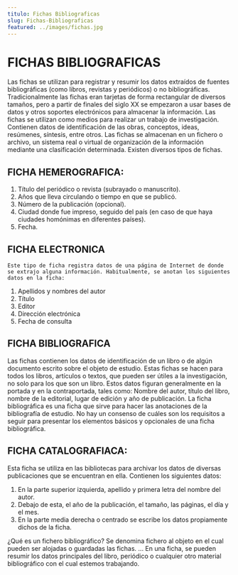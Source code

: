 ```yaml
---
titulo: Fichas Bibliograficas
slug: Fichas-Bibliograficas
featured: ../images/fichas.jpg
---
```


# FICHAS BIBLIOGRAFICAS

Las fichas se utilizan para registrar y resumir los datos extraídos de fuentes bibliográficas (como libros, revistas y periódicos) o no bibliográficas. Tradicionalmente las fichas eran tarjetas de forma rectangular de diversos tamaños, pero a partir de finales del siglo XX se empezaron a usar bases de datos y otros soportes electrónicos para almacenar la información. Las fichas se utilizan como medios para realizar un trabajo de investigación. Contienen datos de identificación de las obras, conceptos, ideas, resúmenes, síntesis, entre otros. Las fichas se almacenan en un fichero o archivo, un sistema real o virtual de organización de la información mediante una clasificación determinada. Existen diversos tipos de fichas.

## FICHA HEMEROGRAFICA:

1. Título del periódico o revista (subrayado o manuscrito).
2. Años que lleva circulando o tiempo en que se publicó.
3. Número de la publicación (opcional).
4. Ciudad donde fue impreso, seguido del país (en caso de que haya ciudades homónimas en diferentes países).
5. Fecha.

## FICHA ELECTRONICA

    Este tipo de ficha registra datos de una página de Internet de donde se extrajo alguna información. Habitualmente, se anotan los siguientes datos en la ficha:

1. Apellidos y nombres del autor
2. Título
3. Editor
4. Dirección electrónica
5. Fecha de consulta

## FICHA BIBLIOGRAFICA

Las fichas contienen los datos de identificación de un libro o de algún documento escrito sobre el objeto de estudio. Estas fichas se hacen para todos los libros, artículos o textos, que pueden ser útiles a la investigación, no solo para los que son un libro. Estos datos figuran generalmente en la portada y en la contraportada, tales como: Nombre del autor, título del libro, nombre de la editorial, lugar de edición y año de publicación. La ficha bibliográfica es una ficha que sirve para hacer las anotaciones de la bibliografía de estudio. No hay un consenso de cuáles son los requisitos a seguir para presentar los elementos básicos y opcionales de una ficha bibliográfica.

## FICHA CATALOGRAFIACA:

Esta ficha se utiliza en las bibliotecas para archivar los datos de diversas publicaciones que se encuentran en ella. Contienen los siguientes datos:

1. En la parte superior izquierda, apellido y primera letra del nombre del autor.
2. Debajo de esta, el año de la publicación, el tamaño, las páginas, el día y el mes.
3. En la parte media derecha o centrado se escribe los datos propiamente dichos de la ficha.

¿Qué es un fichero bibliográfico?
Se denomina fichero al objeto en el cual pueden ser alojadas o guardadas las fichas. ... En una ficha, se pueden resumir los datos principales del libro, periódico o cualquier otro material bibliográfico con el cual estemos trabajando.
